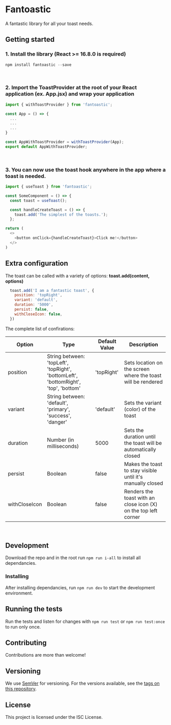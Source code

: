 # Fantoastic

A fantastic library for all your toast needs.

## Getting started

### 1. Install the library (React >= 16.8.0 is required)
``` javascript
npm install fantoastic --save
```

<br />

### 2. Import the ToastProvider at the root of your React application (ex. App.jsx) and wrap your application
``` javascript
import { withToastProvider } from 'fantoastic';

const App = () => {
  ...
  ...
  ...
}

const AppWithToastProvider = withToastProvider(App);
export default AppWithToastProvider;
```

<br />

### 3. You can now use the toast hook anywhere in the app where a toast is needed.
``` javascript
import { useToast } from 'fantoastic';

const SomeComponent = () => {
  const toast = useToast();

  const handleCreateToast = () => {
    toast.add('The simplest of the toasts.');
  };

return (
  <>
    <button onClick={handleCreateToast}>Click me!</button>
  </>
)
```

## Extra configuration

The toast can be called with a variety of options: **toast.add(content, options)**

```javascript
  toast.add('I am a fantastic toast', {
    position: 'topRight',
    variant: 'default',
    duration: '5000',
    persist: false,
    withCloseIcon: false,
  })
```

The complete list of confirations:

| Option | Type | Default Value | Description |
| ----------- | ----------- |  ----------- | ----------- |
| position | String between: 'topLeft', 'topRight', 'bottomLeft', 'bottomRight', 'top', 'bottom' |  'topRight' | Sets location on the screen where the toast will be rendered |
| variant | String between: 'default', 'primary', 'success', 'danger' |  'default' | Sets the variant (color) of the toast |
| duration | Number (in milliseconds) |  5000 | Sets the duration until the toast will be automatically closed |
| persist | Boolean |  false | Makes the toast to stay visible until it's manually closed |
| withCloseIcon | Boolean | false | Renders the toast with an close icon (X) on the top left corner |


<br />

## Development

Download the repo and in the root run ```npm run i-all``` to install all dependancies.

### Installing

After installing dependancies, run ```npm run dev``` to start the development environment. 

## Running the tests

Run the tests and listen for changes with ```npm run test``` or ```npm run test:once``` to run only once.

## Contributing

Contributions are more than welcome!

## Versioning

We use [SemVer](http://semver.org/) for versioning. For the versions available, see the [tags on this repository](https://github.com/your/project/tags). 

## License
This project is licensed under the ISC License.
